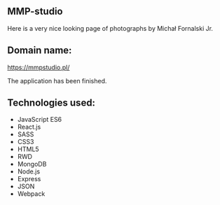 ## MMP-studio

Here is a very nice looking page of photographs by Michał Fornalski Jr. 

## Domain name:

https://mmpstudio.pl/

The application has been finished.


## Technologies used: 

* JavaScript ES6 
* React.js 
* SASS 
* CSS3
* HTML5 
* RWD 
* MongoDB 
* Node.js 
* Express 
* JSON
* Webpack
